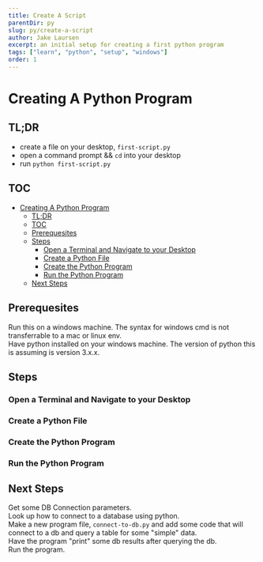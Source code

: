 ```yaml
---
title: Create A Script
parentDir: py
slug: py/create-a-script
author: Jake Laursen
excerpt: an initial setup for creating a first python program
tags: ["learn", "python", "setup", "windows"]
order: 1
---
```


# Creating A Python Program

## TL;DR
- create a file on your desktop, `first-script.py`
- open a command prompt && `cd` into your desktop
- run `python first-script.py`


## TOC
- [Creating A Python Program](#creating-a-python-program)
  - [TL;DR](#tldr)
  - [TOC](#toc)
  - [Prerequesites](#prerequesites)
  - [Steps](#steps)
    - [Open a Terminal and Navigate to your Desktop](#open-a-terminal-and-navigate-to-your-desktop)
    - [Create a Python File](#create-a-python-file)
    - [Create the Python Program](#create-the-python-program)
    - [Run the Python Program](#run-the-python-program)
  - [Next Steps](#next-steps)


## Prerequesites
Run this on a windows machine. The syntax for windows cmd is not transferrable to a mac or linux env.  
Have python installed on your windows machine. The version of python this is assuming is version 3.x.x.  


## Steps
### Open a Terminal and Navigate to your Desktop
### Create a Python File  
### Create the Python Program
### Run the Python Program  

## Next Steps
Get some DB Connection parameters.  
Look up how to connect to a database using python.  
Make a new program file, `connect-to-db.py` and add some code that will connect to a db and query a table for some "simple" data.  
Have the program "print" some db results after querying the db.  
Run the program. 
